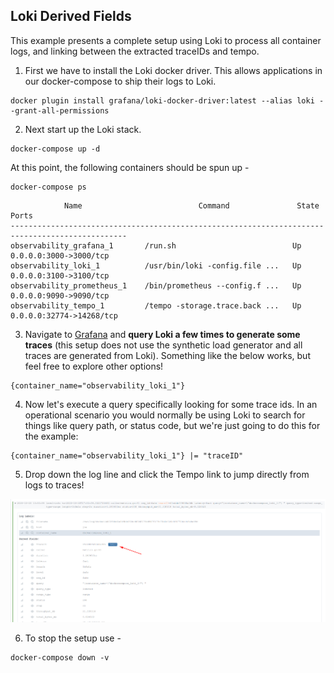## Loki Derived Fields
This example presents a complete setup using Loki to process all container logs, and linking between the extracted traceIDs and tempo.

1. First we have to install the Loki docker driver.  This allows applications in our docker-compose to ship their logs
to Loki.

```console
docker plugin install grafana/loki-docker-driver:latest --alias loki --grant-all-permissions
```

2. Next start up the Loki stack.

```console
docker-compose up -d
```

At this point, the following containers should be spun up -

```console
docker-compose ps
```
```
            Name                          Command               State            Ports
------------------------------------------------------------------------------------------------
observability_grafana_1       /run.sh                          Up      0.0.0.0:3000->3000/tcp
observability_loki_1          /usr/bin/loki -config.file ...   Up      0.0.0.0:3100->3100/tcp
observability_prometheus_1    /bin/prometheus --config.f ...   Up      0.0.0.0:9090->9090/tcp
observability_tempo_1         /tempo -storage.trace.back ...   Up      0.0.0.0:32774->14268/tcp
```

3. Navigate to [Grafana](http://localhost:3000/explore?orgId=1&left=%5B%22now-1h%22,%22now%22,%22Loki%22,%7B%7D%5D) and **query Loki a few times to generate some traces** (this setup does not use the synthetic load generator and all traces are generated from Loki).
Something like the below works, but feel free to explore other options!

```
{container_name="observability_loki_1"}
```

4. Now let's execute a query specifically looking for some trace ids.  In an operational scenario you would normally be using Loki to search for things like
query path, or status code, but we're just going to do this for the example:

```
{container_name="observability_loki_1"} |= "traceID"
```

5. Drop down the log line and click the Tempo link to jump directly from logs to traces!

![Tempo link](tempo-link.png)

6. To stop the setup use -

```console
docker-compose down -v
```
